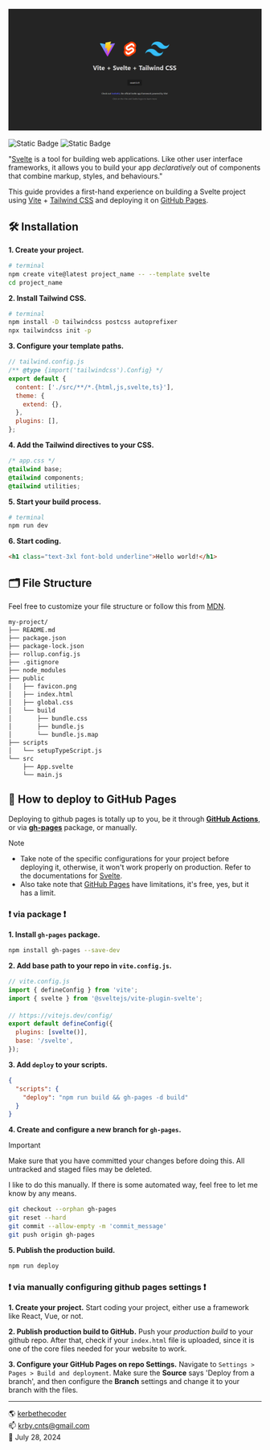 ![image](public/snap.png)

![Static Badge](https://img.shields.io/badge/svelte-v4%2e2%2e18-fb8400) ![Static Badge](https://img.shields.io/badge/tailwindcss-v3%2e4%2e7-38bdf8)

"[Svelte](https://svelte.dev/) is a tool for building web applications. Like other user interface frameworks, it allows you to build your app _declaratively_ out of components that combine markup, styles, and behaviours."

This guide provides a first-hand experience on building a Svelte project using [Vite](https://vitejs.dev/guide/#scaffolding-your-first-vite-project) + [Tailwind CSS](https://tailwindcss.com/docs/guides/sveltekit) and deploying it on [GitHub Pages](https://pages.github.com/).

## 🛠️ Installation

**1. Create your project.**

```bash
# terminal
npm create vite@latest project_name -- --template svelte
cd project_name
```

**2. Install Tailwind CSS.**

```bash
# terminal
npm install -D tailwindcss postcss autoprefixer
npx tailwindcss init -p
```

**3. Configure your template paths.**

```js
// tailwind.config.js
/** @type {import('tailwindcss').Config} */
export default {
  content: ['./src/**/*.{html,js,svelte,ts}'],
  theme: {
    extend: {},
  },
  plugins: [],
};
```

**4. Add the Tailwind directives to your CSS.**

```css
/* app.css */
@tailwind base;
@tailwind components;
@tailwind utilities;
```

**5. Start your build process.**

```bash
# terminal
npm run dev
```

**6. Start coding.**

```html
<h1 class="text-3xl font-bold underline">Hello world!</h1>
```

## 🗂️ File Structure

Feel free to customize your file structure or follow this from [MDN](https://developer.mozilla.org/en-US/docs/Learn/Tools_and_testing/Client-side_JavaScript_frameworks/Svelte_getting_started#application_structure).

```
my-project/
├── README.md
├── package.json
├── package-lock.json
├── rollup.config.js
├── .gitignore
├── node_modules
├── public
│   ├── favicon.png
│   ├── index.html
│   ├── global.css
│   └── build
│       ├── bundle.css
│       ├── bundle.js
│       └── bundle.js.map
├── scripts
│   └── setupTypeScript.js
└── src
    ├── App.svelte
    └── main.js
```

## 🛫 How to deploy to GitHub Pages

Deploying to github pages is totally up to you, be it through **[GitHub Actions](https://docs.github.com/en/actions/deployment/about-deployments/deploying-with-github-actions)**, or via **[gh-pages](https://www.npmjs.com/package/gh-pages)** package, or manually.

> [!NOTE]
>
> - Take note of the specific configurations for your project before deploying it, otherwise, it won't work properly on production. Refer to the documentations for [Svelte](https://svelte.dev/docs/introduction).
> - Also take note that [GitHub Pages](https://pages.github.com/) have limitations, it's free, yes, but it has a limit.

### ❗ via package ❗

**1. Install `gh-pages` package.**

```bash
npm install gh-pages --save-dev
```

**2. Add base path to your repo in `vite.config.js`.**

```js
// vite.config.js
import { defineConfig } from 'vite';
import { svelte } from '@sveltejs/vite-plugin-svelte';

// https://vitejs.dev/config/
export default defineConfig({
  plugins: [svelte()],
  base: '/svelte',
});
```

**3. Add `deploy` to your scripts.**

```json
{
  "scripts": {
    "deploy": "npm run build && gh-pages -d build"
  }
}
```

**4. Create and configure a new branch for `gh-pages`.**
> [!IMPORTANT]
>
> Make sure that you have committed your changes before doing this. All untracked and staged files may be deleted.
> 
I like to do this manually. If there is some automated way, feel free to let me know by any means.

```bash
git checkout --orphan gh-pages
git reset --hard
git commit --allow-empty -m 'commit_message'
git push origin gh-pages
```

**5. Publish the production build.**

```bash
npm run deploy
```

### ❗ via manually configuring github pages settings ❗

**1. Create your project.**
Start coding your project, either use a framework like React, Vue, or not.

**2. Publish production build to GitHub.**
Push your _production build_ to your github repo. After that, check if your `index.html` file is uploaded, since it is one of the core files needed for your website to work.

**3. Configure your GitHub Pages on repo Settings.**
Navigate to `Settings > Pages > Build and deployment`. Make sure the **Source** says 'Deploy from a branch', and then configure the **Branch** settings and change it to your branch with the files.

---

🌎 [kerbethecoder](https://kerbethecoder.com/)  
📫 krby.cnts@gmail.com  
📌 July 28, 2024
